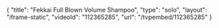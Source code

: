 {
    "title": "Fekkai Full Blown Volume Shampoo",
    "type": "solo",
    "layout": "iframe-static",
    "videoId": "112365285",
    "url": "\/tvpembed\/112365285"
}